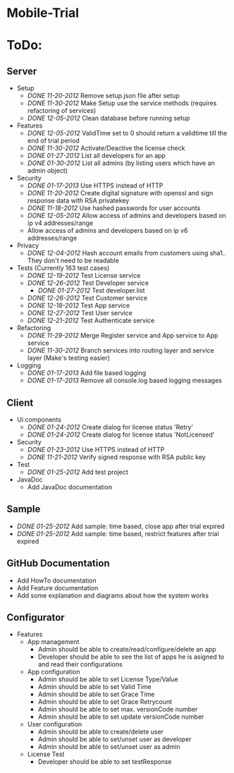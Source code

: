 Mobile-Trial
============

# ToDo: 

## Server
* Setup
	* _DONE 11-20-2012_ Remove setup.json file after setup
	* _DONE 11-30-2012_ Make Setup use the service methods (requires refactoring of services)
	* _DONE 12-05-2012_ Clean database before running setup
* Features
	* _DONE 12-05-2012_ ValidTime set to 0 should return a validtime till the end of trial period
	* _DONE 11-30-2012_ Activate/Deactive the license check 
	* _DONE 01-27-2012_ List all developers for an app
	* _DONE 01-30-2012_ List all admins (by listing users which have an admin object)
*	Security
	* _DONE 01-17-2013_ Use HTTPS instead of HTTP
	* _DONE 11-20-2012_ Create digital signature with openssl and sign response data with RSA privatekey
	* _DONE 11-18-2012_ Use hashed passwords for user accounts 
	* _DONE 12-05-2012_ Allow access of admins and developers based on ip v4 addresses/range
	*  Allow access of admins and developers based on ip v6 addresses/range
* Privacy
	* _DONE 12-04-2012_ Hash account emails from customers using sha1.. They don't need to be readable
* Tests (Currently 163 test cases)
	* _DONE 12-19-2012_ Test License service
	* _DONE 12-26-2012_ Test Developer service
		* _DONE 01-27-2012_ Test developer.list
	* _DONE 12-26-2012_ Test Customer service
	* _DONE 12-18-2012_ Test App service
	* _DONE 12-27-2012_ Test User service
	* _DONE 12-21-2012_ Test Authenticate service
* Refactoring
	* _DONE 11-29-2012_ Merge Register service and App service to App service
	* _DONE 11-30-2012_ Branch services into routing layer and service layer (Make's testing easier)
* Logging
	* _DONE 01-17-2013_ Add file based logging 
	* _DONE 01-17-2013_ Remove all console.log based logging messages

## Client
* Ui components 
	* _DONE 01-24-2012_ Create dialog for license status 'Retry'
	* _DONE 01-24-2012_ Create dialog for license status 'NotLicensed'
* Security
	* _DONE 01-23-2012_ Use HTTPS instead of HTTP
	* _DONE 11-21-2012_ Verify signed response with RSA public key
* Test
	* _DONE 01-25-2012_ Add test project
* JavaDoc
	* Add JavaDoc documentation 

## Sample
* _DONE 01-25-2012_ Add sample: time based, close app after trial expired
* _DONE 01-25-2012_ Add sample: time based, restrict features after trial expired

## GitHub Documentation
* Add HowTo documentation
* Add Feature documentation
* Add some explanation and diagrams about how the system works

## Configurator
* Features
	* App management
		* Admin should be able to create/read/configure/delete an app
		* Developer should be able to see the list of apps he is asigned to and read their configurations
	* App configuration
		* Admin should be able to set License Type/Value
		* Admin should be able to set Valid Time
		* Admin should be able to set Grace Time
		* Admin should be able to set Grace Retrycount  
		* Admin should be able to set max. versionCode number
		* Admin should be able to set update versionCode number
	* User configuration
		* Admin should be able to create/delete user
		* Admin should be able to set/unset user as developer
		* Admin should be able to set/unset user as admin
	* License Test
		* Developer should be able to set testResponse

